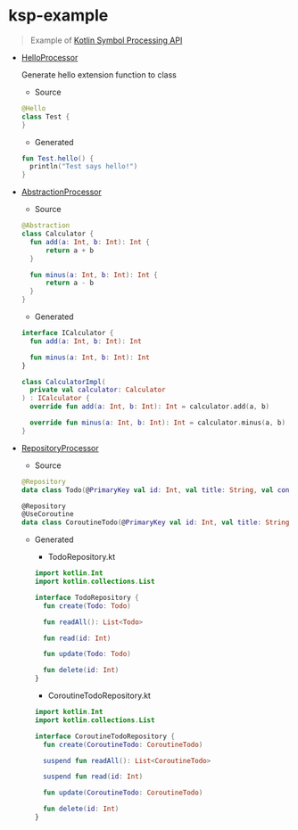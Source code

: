 # ksp-example

> Example of [Kotlin Symbol Processing API](https://github.com/android/kotlin)

- [HelloProcessor](processor/src/main/kotlin/dev/namhyun/example/processor/HelloProcessor.kt)

  Generate hello extension function to class

  - Source

  ```kotlin
  @Hello
  class Test {
  }
  ```

  - Generated

  ```kotlin
  fun Test.hello() {
    println("Test says hello!")
  }
  ```

- [AbstractionProcessor](processor/src/main/kotlin/dev/namhyun/example/processor/AbstractionProcessor.kt)

  - Source

  ```kotlin
  @Abstraction
  class Calculator {
    fun add(a: Int, b: Int): Int {
        return a + b
    }

    fun minus(a: Int, b: Int): Int {
        return a - b
    }
  }
  ```

  - Generated

  ```kotlin
  interface ICalculator {
    fun add(a: Int, b: Int): Int

    fun minus(a: Int, b: Int): Int
  }

  class CalculatorImpl(
    private val calculator: Calculator
  ) : ICalculator {
    override fun add(a: Int, b: Int): Int = calculator.add(a, b)

    override fun minus(a: Int, b: Int): Int = calculator.minus(a, b)
  }
  ```

- [RepositoryProcessor](processor/src/main/kotlin/dev/namhyun/example/processor/RepositoryProcessor.kt)

  - Source

  ```kotlin
  @Repository
  data class Todo(@PrimaryKey val id: Int, val title: String, val content: String)

  @Repository
  @UseCoroutine
  data class CoroutineTodo(@PrimaryKey val id: Int, val title: String, val content: String)
  ```

  - Generated

    - TodoRepository.kt

    ```kotlin
    import kotlin.Int
    import kotlin.collections.List

    interface TodoRepository {
      fun create(Todo: Todo)

      fun readAll(): List<Todo>

      fun read(id: Int)

      fun update(Todo: Todo)

      fun delete(id: Int)
    }
    ```

    - CoroutineTodoRepository.kt

    ```kotlin
    import kotlin.Int
    import kotlin.collections.List

    interface CoroutineTodoRepository {
      fun create(CoroutineTodo: CoroutineTodo)

      suspend fun readAll(): List<CoroutineTodo>

      suspend fun read(id: Int)

      fun update(CoroutineTodo: CoroutineTodo)

      fun delete(id: Int)
    }
    ```
